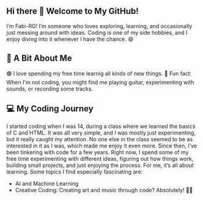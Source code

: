 ## Hi there 👋 Welcome to My GitHub!

I’m Fabi-RG!
I’m someone who loves exploring, learning, and occasionally just messing around with ideas. Coding is one of my side hobbies, and I enjoy diving into it whenever I have the chance. 😄

## 🌟 A Bit About Me
🟢 I love spending my free time learnig all kinds of new things.
🎸 Fun fact: When I'm not coding, you might find me playing guitar, experimenting with sounds, or recording some tracks.

## 💻 My Coding Journey
I started coding when I was 14, during a class where we learned the basics of C and HTML. It was all very simple, and I was mostly just experimenting, but it really caught my attention. No one else in the class seemed to be as interested in it as I was, which made me enjoy it even more.
Since then, I’ve been tinkering with code for a few years. Right now, I spend some of my free time experimenting with different ideas, figuring out how things work, building small projects, and just enjoying the process. For me, it’s all about learning. Some topics I find especially fascinating are:
- AI and Machine Learning
- Creative Coding: Creating art and music through code? Absolutely! 🎨🎵
  
